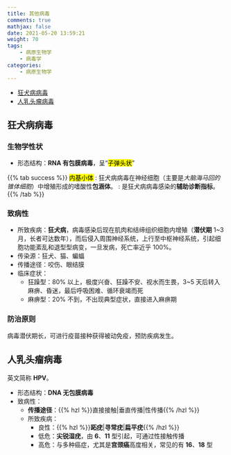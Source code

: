```yaml
---
title: 其他病毒
comments: true
mathjax: false
date: 2021-05-20 13:59:21
weight: 70
tags:
    - 病原生物学
    - 病毒学
categories:
    - 病原生物学
---
```


- [狂犬病病毒](#狂犬病病毒)
- [人乳头瘤病毒](#人乳头瘤病毒)

<!--more-->

## 狂犬病病毒

### 生物学性状

- 形态结构：**RNA 有包膜病毒**，呈“<mark>子弹头状</mark>”

{{% tab success %}}
<mark>内基小体</mark>
: 狂犬病病毒在神经细胞（主要是*大脑海马回的锥体细胞*）中增殖形成的嗜酸性**包涵体**。
: 是狂犬病病毒感染的**辅助诊断指标**。
{{% /tab %}}

### 致病性

- 所致疾病：**狂犬病**，病毒感染后现在肌肉和结缔组织细胞内增殖（**潜伏期** 1\~3 月，长者可达数年），而后侵入周围神经系统，上行至中枢神经系统，引起细胞功能紊乱和退型型病变，一旦发病，死亡率近乎 100%。
- 传染源：狂犬、猫、蝙蝠
- 传播途径：咬伤、眼结膜
- 临床症状：
    - 狂躁型：80% 以上，极度兴奋、狂躁不安、视水而生畏，3\~5 天后转入麻痹、昏迷，最后呼吸困难、循环衰竭而死
    - 麻痹型：20% 不到，不出现典型症状，直接进入麻痹期

### 防治原则

病毒潜伏期长，可进行疫苗接种获得被动免疫，预防疾病发生。

## 人乳头瘤病毒

英文简称 **HPV**。

- 形态结构：**DNA 无包膜病毒**
- 致病性：
    - **传播途径**：{{% hzl %}}直接接触|垂直传播|性传播{{% /hzl %}}
    - 所致疾病：
        - 良性：{{% hzl %}}**跖疣**|**寻常疣**|**扁平疣**{{% /hzl %}}
        - 低危：**尖锐湿疣**，由 **6**、**11** 型引起，可通过性接触传播
        - 高危：与多种癌症，尤其是**宫颈癌**高度相关，常见的有 **16**、**18** 型
